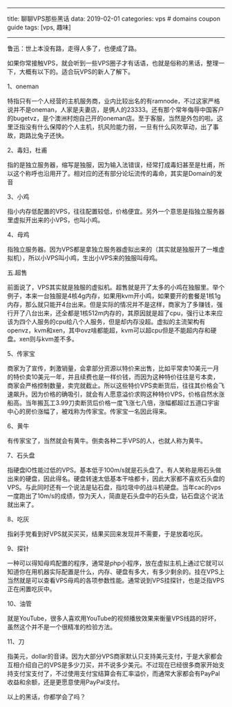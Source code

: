 
---
title: 聊聊VPS那些黑话
data: 2019-02-01
categories: vps  # domains coupon guide
tags: [vps, 趣味]

---
鲁迅：世上本没有路，走得人多了，也便成了路。

如果你常接触VPS，就会听到一些VPS圈子才有话语，也就是俗称的黑话，整理一下，大概有以下的。适合玩VPS的新人了解下。

1、oneman

特指只有一个人经营的主机服务商，业内比较出名的有ramnode，不过这家严格说并不是oneman，人家是夫妻店，是俩人的23333。还有那个常年侮辱中国客户的bugetvz，是个澳洲村炮自己开的oneman店。至于客服，当然是外包的啦。这里泛指没有什么保障的个人主机，抗风险能力弱，一旦有什么风吹草动，出了事故，跑路比兔子还快。

2、毒妇，杜甫

指的是独立服务器，缩写是独服，因为输入法错误，经常打成毒妇甚至是杜甫，所以这个称呼也沿用开了。相对应的还有部分论坛流传的毒命，其实是Domain的发音

3、小鸡

指小内存低配置的VPS，往往配置较低，价格便宜。另外一个意思是指独立服务器里虚拟开出来的小VPS，也叫小鸡。

4、母鸡

指独立服务器。因为VPS都是拿独立服务器虚拟出来的（其实就是独服开了一堆虚拟机），所以小VPS叫小鸡，生出小VPS来的独服叫母鸡。

五.超售

前面说了，VPS其实就是独服的虚拟机。超售就是开了太多的小鸡在独服里。举个例子，本来一台独服是4核4g内存，如果用kvm开小鸡，如果要开的套餐是1核1g内存，那么就只能开4台出来。但是实际的情况并不是这样，商家为了多赚钱，强行开了八台出来，还全都是1核512m内存的，其原因就是超了cpu，强行让本来应该为四个人服务的cpu给八个人服务，但是却内存没超。虚拟的主流架构有openvz，kvm和xen，其中ovz啥都能超，kvm可以超cpu但是不能超内存和硬盘。xen则与kvm差不多。

5、传家宝

商家为了宣传，刺激销量，会拿部分资源以特价来出售，比如平常卖10美元一月的特价卖10美元一年，并且续费也是一样价钱，而因为这种特价往往是亏本卖，商家会严格控制数量，卖完就截止。所以这些特价VPS卖断货后，往往其价格会飞速飙升。因为价格的确吸引，就会有人愿意溢价求购这种特价VPS，价格自然水涨船高。当年搬瓦工3.99刀卖断货后价格一度飞涨七八倍，涨幅都超过五道口宇宙中心的房价涨幅了，被戏称为传家宝。传家宝一名因此得来。

6、黄牛

有传家宝了，当然就会有黄牛。倒卖各种二手VPS的人，也就人称为黄牛。

7、石头盘

指硬盘IO性能过低的VPS。基本低于100m/s就是石头盘了。有人笑称是用石头做出来的硬盘，因此得名。硬盘转速太低基本干啥都卡，因此大家都不喜欢石头盘的VPS。与此同时还有一个说法是钻石盘，指垃圾中的战斗机硬盘。当年cac的vps一度跑出了10m/s的成绩，惊为天人，简直是石头盘中的石头盘，钻石盘这个说法就出来了。

8、吃灰

指剁手党看到好VPS就买买买，结果买回来发现并不需要，于是放着吃灰。

9、探针

一种可以得知母鸡配置的程序，通常是php小程序，放在虚拟主机上通过它就可以知道你在用机器实际配置是什么，内存、硬盘有多大，有多少剩余的。挂在VPS上当然就是可以查看VPS母鸡的各项参数性能。通常说到VPS挂探针，也是泛指VPS正在闲置吃灰中。

10、油管

就是YouTube，很多人喜欢用YouTube的视频播放效果来衡量VPS线路的好坏，虽然这个并不是一个很精准的检验方法。

11、刀

指美元，dollar的音译。因为大部分VPS商家默认只支持美元支付，于是大家都会互相介绍自己的VPS是多少刀买，并不说多少美元。不过现在已经很多商家开始支持支付宝支付了，不过使用支付宝结算会有汇率溢价，而通常大家都会有PayPal收益和余额，还是更愿意使用PayPal支付。

以上的黑话，你都学会了吗？


<!--stackedit_data:
eyJoaXN0b3J5IjpbLTUwMTY3OTgwOSwxOTk2NDQ2ODA3XX0=
-->